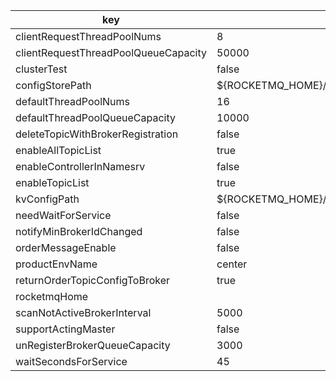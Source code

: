 |key|value|
|---|---|
|clientRequestThreadPoolNums|8|
|clientRequestThreadPoolQueueCapacity|50000|
|clusterTest|false|
|configStorePath|${ROCKETMQ_HOME}/namesrv/namesrv.properties|
|defaultThreadPoolNums|16|
|defaultThreadPoolQueueCapacity|10000|
|deleteTopicWithBrokerRegistration|false|
|enableAllTopicList|true|
|enableControllerInNamesrv|false|
|enableTopicList|true|
|kvConfigPath|${ROCKETMQ_HOME}/namesrv/kvConfig.json|
|needWaitForService|false|
|notifyMinBrokerIdChanged|false|
|orderMessageEnable|false|
|productEnvName|center|
|returnOrderTopicConfigToBroker|true|
|rocketmqHome||
|scanNotActiveBrokerInterval|5000|
|supportActingMaster|false|
|unRegisterBrokerQueueCapacity|3000|
|waitSecondsForService|45|
